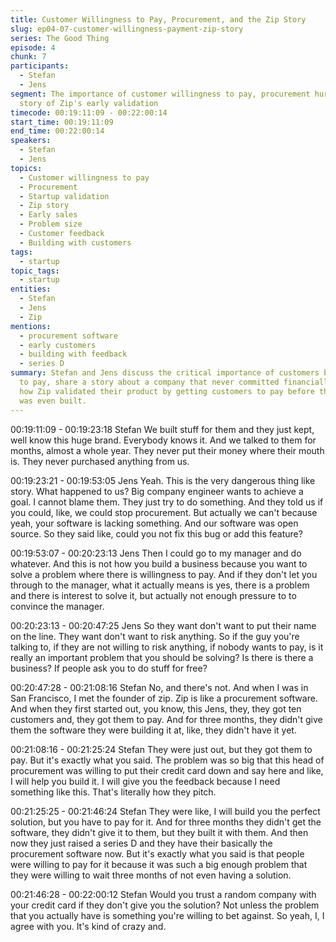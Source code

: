 ```yaml
---
title: Customer Willingness to Pay, Procurement, and the Zip Story
slug: ep04-07-customer-willingness-payment-zip-story
series: The Good Thing
episode: 4
chunk: 7
participants:
  - Stefan
  - Jens
segment: The importance of customer willingness to pay, procurement hurdles, and the
  story of Zip's early validation
timecode: 00:19:11:09 - 00:22:00:14
start_time: 00:19:11:09
end_time: 00:22:00:14
speakers:
  - Stefan
  - Jens
topics:
  - Customer willingness to pay
  - Procurement
  - Startup validation
  - Zip story
  - Early sales
  - Problem size
  - Customer feedback
  - Building with customers
tags:
  - startup
topic_tags:
  - startup
entities:
  - Stefan
  - Jens
  - Zip
mentions:
  - procurement software
  - early customers
  - building with feedback
  - series D
summary: Stefan and Jens discuss the critical importance of customers being willing
  to pay, share a story about a company that never committed financially, and highlight
  how Zip validated their product by getting customers to pay before the software
  was even built.
---
```


00:19:11:09 - 00:19:23:18
Stefan
We built stuff for them and they just kept, well know this huge brand. Everybody knows it. And
we talked to them for months, almost a whole year. They never put their money where their
mouth is. They never purchased anything from us.

00:19:23:21 - 00:19:53:05
Jens
Yeah. This is the very dangerous thing like story. What happened to us? Big company engineer
wants to achieve a goal. I cannot blame them. They just try to do something. And they told us if
you could, like, we could stop procurement. But actually we can't because yeah, your software
is lacking something. And our software was open source. So they said like, could you not fix this
bug or add this feature?

00:19:53:07 - 00:20:23:13
Jens
Then I could go to my manager and do whatever. And this is not how you build a business
because you want to solve a problem where there is willingness to pay. And if they don't let you
through to the manager, what it actually means is yes, there is a problem and there is interest to
solve it, but actually not enough pressure to to convince the manager.

00:20:23:13 - 00:20:47:25
Jens
So they want don't want to put their name on the line. They want don't want to risk anything. So
if the guy you're talking to, if they are not willing to risk anything, if nobody wants to pay, is it
really an important problem that you should be solving? Is there is there a business? If people
ask you to do stuff for free?

00:20:47:28 - 00:21:08:16
Stefan
No, and there's not. And when I was in San Francisco, I met the founder of zip. Zip is like a
procurement software. And when they first started out, you know, this Jens, they, they got ten
customers and, they got them to pay. And for three months, they didn't give them the software
they were building it at, like, they didn't have it yet.

00:21:08:16 - 00:21:25:24
Stefan
They were just out, but they got them to pay. But it's exactly what you said. The problem was so
big that this head of procurement was willing to put their credit card down and say here and like,
I will help you build it. I will give you the feedback because I need something like this. That's
literally how they pitch.

00:21:25:25 - 00:21:46:24
Stefan
They were like, I will build you the perfect solution, but you have to pay for it. And for three
months they didn't get the software, they didn't give it to them, but they built it with them. And
then now they just raised a series D and they have their basically the procurement software
now. But it's exactly what you said is that people were willing to pay for it because it was such a
big enough problem that they were willing to wait three months of not even having a solution.

00:21:46:28 - 00:22:00:12
Stefan
Would you trust a random company with your credit card if they don't give you the solution? Not
unless the problem that you actually have is something you're willing to bet against. So yeah, I, I
agree with you. It's kind of crazy and.